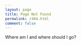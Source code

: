 ```yaml
---
layout: page
title: Page Not Found
permalink: /404.html
comment: false
---
```


Where am I and where should I go?
